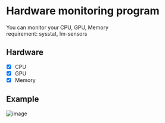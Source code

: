 # Hardware monitoring program  
You can monitor your CPU, GPU, Memory  
requirement: sysstat, lm-sensors
  
## Hardware  
- [x] CPU 
- [x] GPU  
- [x] Memory
  
## Example   
![image](https://github.com/kongbuhaja/HW_info/assets/42567320/003be8e3-e7b1-482e-9eca-16d290e89584)
